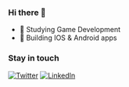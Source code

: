### Hi there 👋

- 👾 Studying Game Development
- 📱 Building IOS & Android apps

### Stay in touch
<p>
<a href="https://twitter.com/alexespada_" target="_blank"><img alt="Twitter" src="https://img.shields.io/badge/twitter-%231DA1F2.svg?&style=for-the-badge&logo=twitter&logoColor=white" /></a>
<a href="https://www.linkedin.com/in/alexespadamelo/" target="_blank"><img alt="LinkedIn" src="https://img.shields.io/badge/linkedin-%230077B5.svg?&style=for-the-badge&logo=linkedin&logoColor=white" /></a>
</p>
